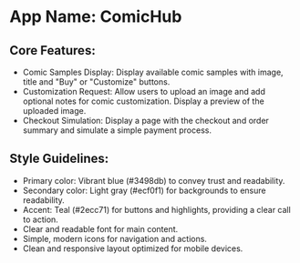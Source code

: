 # **App Name**: ComicHub

## Core Features:

- Comic Samples Display: Display available comic samples with image, title and "Buy" or "Customize" buttons.
- Customization Request: Allow users to upload an image and add optional notes for comic customization. Display a preview of the uploaded image.
- Checkout Simulation: Display a page with the checkout and order summary and simulate a simple payment process.

## Style Guidelines:

- Primary color: Vibrant blue (#3498db) to convey trust and readability.
- Secondary color: Light gray (#ecf0f1) for backgrounds to ensure readability.
- Accent: Teal (#2ecc71) for buttons and highlights, providing a clear call to action.
- Clear and readable font for main content.
- Simple, modern icons for navigation and actions.
- Clean and responsive layout optimized for mobile devices.